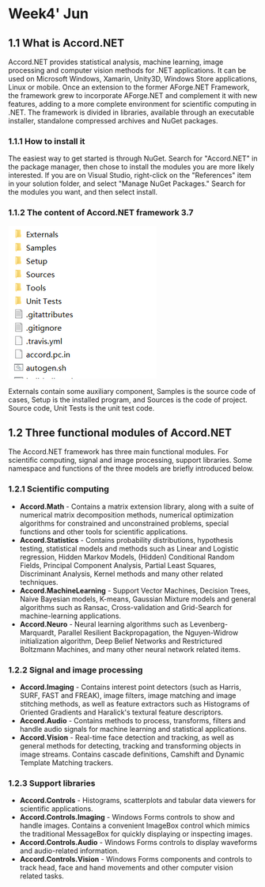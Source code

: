 # Week4'  Jun

## 1.1 What is Accord.NET

Accord.NET provides statistical analysis, machine learning, image processing and computer vision methods for .NET applications. It can be used on Microsoft Windows, Xamarin, Unity3D, Windows Store applications, Linux or mobile.  Once an extension to the former AForge.NET Framework, the framework grew to incorporate AForge.NET and complement it with new features, adding to a more complete environment for scientific computing in .NET. 
The framework is divided in libraries, available through an executable installer, standalone compressed archives and NuGet packages. 

### 1.1.1 How to install it

The easiest way to get started is through NuGet. Search for "Accord.NET" in the package manager, then chose to install the modules you are more likely interested. If you are on Visual Studio, right-click on the "References" item in your solution folder, and select "Manage NuGet Packages." Search for the modules you want, and then select install.

### 1.1.2 The content of Accord.NET framework 3.7

![](Picture-framework\content.png)

Externals contain some auxiliary component, Samples is the source code of cases, Setup is the installed program, and Sources is the code of project. Source code, Unit Tests is the unit test code.

## 1.2  Three functional modules of Accord.NET

The Accord.NET framework has three main functional modules. For scientific computing, signal and image processing, support libraries. Some namespace and functions of the three models are briefly introduced below. 

### 1.2.1 Scientific computing

- **Accord.Math** -  Contains a matrix extension library, along with a suite of  numerical matrix decomposition methods, numerical optimization algorithms  for constrained and unconstrained problems, special functions and other  tools for scientific applications.
- **Accord.Statistics** -  Contains probability distributions, hypothesis testing, statistical models and methods such as Linear and Logistic regression, Hidden Markov Models, (Hidden) Conditional Random Fields, Principal Component Analysis, Partial Least Squares, Discriminant Analysis, Kernel methods and many other related techniques.
- **Accord.MachineLearning** -  Support Vector Machines, Decision Trees, Naive Bayesian models, K-means, Gaussian Mixture models and general algorithms such as Ransac, Cross-validation and Grid-Search for machine-learning applications. 
- **Accord.Neuro** -   Neural learning algorithms such as Levenberg-Marquardt, Parallel Resilient Backpropagation, the Nguyen-Widrow initialization algorithm, Deep Belief Networks and Restrictured Boltzmann Machines, and many other neural network related items. 

### 1.2.2 Signal and image processing

- **Accord.Imaging** -   Contains interest point detectors (such as Harris, SURF, FAST and FREAK), image filters, image matching and  image stitching methods, as well as feature extractors such as Histograms of Oriented Gradients and Haralick's textural feature descriptors. 
- **Accord.Audio** -   Contains methods to process, transforms, filters and handle audio signals for machine learning and statistical applications. 
- **Accord.Vision** -   Real-time face detection and tracking, as well as general methods for detecting, tracking and transforming objects in image streams. Contains cascade definitions, Camshift and Dynamic Template Matching trackers.

### 1.2.3 Support libraries

- **Accord.Controls** -   Histograms, scatterplots and tabular data viewers for scientific applications.
- **Accord.Controls.Imaging** -   Windows Forms controls to show and handle images. Contains a convenient ImageBox control which mimics the traditional MessageBox for quickly displaying or inspecting images.
- **Accord.Controls.Audio** -  Windows Forms controls to display waveforms and audio-related information. 
- **Accord.Controls.Vision** -  Windows Forms components and controls to track head, face and hand movements and other computer vision related tasks.